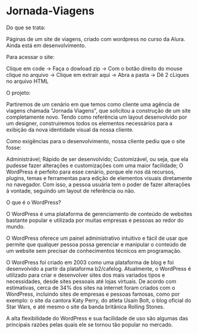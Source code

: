 # Jornada-Viagens

Do que se trata:

Páginas de um site de viagens, criado com wordpress no curso da Alura.
Ainda está em desenvolvimento.

Para acessar o site:

Clique em code -> Faça o dowload zip -> Com o botão direito do mouse clique no arquivo -> Clique em extrair aqui -> Abra a pasta -> Dê 2 cLiques no arquivo HTML

O projeto:

Partiremos de um cenário em que temos como cliente uma agência de viagens chamada "Jornada Viagens", que solicitou a construção de um site completamente novo. Tendo como referência um layout desenvolvido por um designer, construiremos todos os elementos necessários para a exibição da nova identidade visual da nossa cliente.

Como exigências para o desenvolvimento, nossa cliente pediu que o site fosse:

Administrável;
Rápido de ser desenvolvido;
Customizável, ou seja, que ela pudesse fazer alterações e customizações com uma maior facilidade;
O WordPress é perfeito para esse cenário, porque ele nos dá recursos, plugins, temas e ferramentas para edição de elementos visuais diretamente no navegador. Com isso, a pessoa usuária tem o poder de fazer alterações à vontade, seguindo um layout de referência ou não.

O que é o WordPress?

O WordPress é uma plataforma de gerenciamento de conteúdo de websites bastante popular e utilizada por muitas empresas e pessoas ao redor do mundo.

O WordPress oferece um painel administrativo intuitivo e fácil de usar que permite que qualquer pessoa possa gerenciar e manipular o conteúdo de um website sem precisar de conhecimentos técnicos em programação.

O WordPress foi criado em 2003 como uma plataforma de blog e foi desenvolvido a partir da plataforma b2/cafelog. Atualmente, o WordPress é utilizado para criar e desenvolver sites dos mais variados tipos e necessidades, desde sites pessoais até lojas virtuais. De acordo com estimativas, cerca de 34% dos sites na internet foram criados com o WordPress, incluindo sites de empresas e pessoas famosas, como por exemplo: o site da cantora Katy Perry, do atleta Usain Bolt, o blog oficial do Star Wars, e até mesmo o site da banda britânica Rolling Stones.

A alta flexibilidade do WordPress e sua facilidade de uso são algumas das principais razões pelas quais ele se tornou tão popular no mercado.




